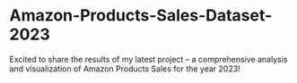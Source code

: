 # Amazon-Products-Sales-Dataset-2023
Excited to share the results of my latest project – a comprehensive analysis and visualization of Amazon Products Sales for the year 2023!
